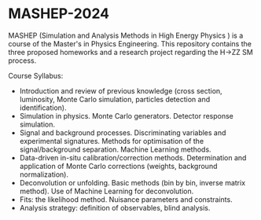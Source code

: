# MASHEP-2024
MASHEP (Simulation and Analysis Methods in High Energy Physics ) is a course of the Master's in Physics Engineering. This repository contains the three proposed homeworks and a research project regarding the H->ZZ SM process.

Course Syllabus: 

- Introduction and review of previous knowledge (cross section, luminosity, Monte Carlo simulation, particles detection and identification).
- Simulation in physics. Monte Carlo generators. Detector response simulation.
- Signal and background processes. Discriminating variables and experimental signatures. Methods for optimisation of the signal/background separation. Machine Learning methods.
- Data-driven in-situ calibration/correction methods. Determination and application of Monte Carlo corrections (weights, background normalization).
- Deconvolution or unfolding. Basic methods (bin by bin, inverse matrix method). Use of Machine Learning for deconvolution.
- Fits: the likelihood method. Nuisance parameters and constraints.
- Analysis strategy: definition of observables, blind analysis.
